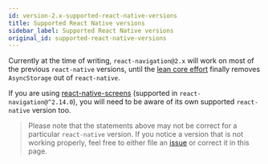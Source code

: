 ```yaml
---
id: version-2.x-supported-react-native-versions
title: Supported React Native versions
sidebar_label: Supported React Native versions
original_id: supported-react-native-versions
---
```


Currently at the time of writing, `react-navigation@2.x` will work on most of the previous `react-native` versions, until the [lean core effort](https://github.com/facebook/react-native/issues/23313) finally removes `AsyncStorage` out of `react-native`.

If you are using [react-native-screens](react-native-screens.html) (supported in `react-navigation@^2.14.0`), you will need to be aware of its own supported `react-native` version too.

> Please note that the statements above may not be correct for a particular `react-native` version. If you notice a version that is not working properly, feel free to either file an [issue](https://github.com/react-navigation/react-navigation.github.io/issues/new) or correct it in this page.
